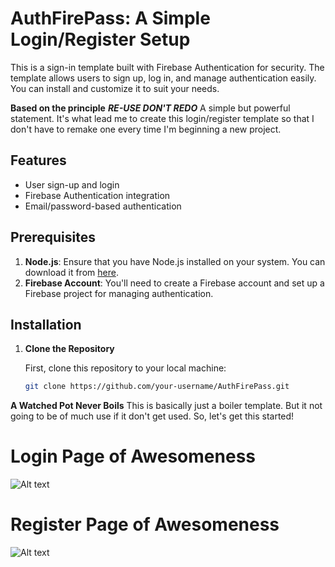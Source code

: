 # AuthFirePass: A Simple Login/Register Setup
This is a sign-in template built with Firebase Authentication for security. The template allows users to sign up, log in, and manage authentication easily. You can install and customize it to suit your needs.

**Based on the principle** ***RE-USE DON'T REDO***
A simple but powerful statement. It's what lead me to create this login/register template so that I don't have to remake one every time I'm beginning a new project.

## Features
- User sign-up and login
- Firebase Authentication integration
- Email/password-based authentication

## Prerequisites

1. **Node.js**: Ensure that you have Node.js installed on your system. You can download it from [here](https://nodejs.org/).
2. **Firebase Account**: You'll need to create a Firebase account and set up a Firebase project for managing authentication.

## Installation

1. **Clone the Repository**

   First, clone this repository to your local machine:
   ```bash
   git clone https://github.com/your-username/AuthFirePass.git


**A Watched Pot Never Boils**
This is basically just a boiler template. But it not going to be of much use if it don't get used. So, let's get this started!

# Login Page of Awesomeness
![Alt text](./public/login.png)

# Register Page of Awesomeness
![Alt text](./public/register.png)


